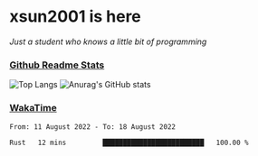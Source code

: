 # xsun2001 is here

*Just a student who knows a little bit of programming*

### [Github Readme Stats](https://github.com/anuraghazra/github-readme-stats)

![Top Langs](https://github-readme-stats.vercel.app/api/top-langs/?username=xsun2001&layout=compact&theme=radical) ![Anurag's GitHub stats](https://github-readme-stats.vercel.app/api?username=xsun2001&show_icons=true&theme=radical)

### [WakaTime](https://wakatime.com)

<!--START_SECTION:waka-->

```text
From: 11 August 2022 - To: 18 August 2022

Rust   12 mins         █████████████████████████   100.00 %
```

<!--END_SECTION:waka-->
